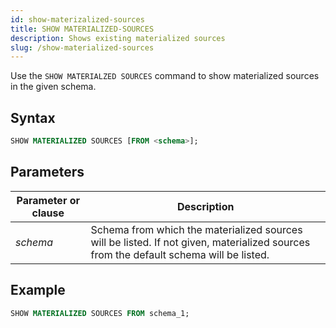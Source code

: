 ```yaml
---
id: show-materizalized-sources
title: SHOW MATERIALIZED-SOURCES
description: Shows existing materialized sources
slug: /show-materialized-sources
---
```


Use the `SHOW MATERIALZED SOURCES` command to show materialized sources in the given schema.

## Syntax

```sql
SHOW MATERIALIZED SOURCES [FROM <schema>];
```
## Parameters
|Parameter or clause        | Description           |
|---------------------------|-----------------------|
|*schema*              |Schema from which the materialized sources will be listed. If not given, materialized sources from the default schema will be listed.|


## Example
```sql
SHOW MATERIALIZED SOURCES FROM schema_1;
```